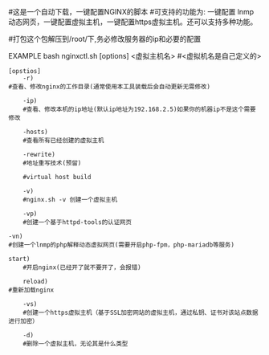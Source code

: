 #这是一个自动下载，一键配置NGINX的脚本
#可支持的功能为: 一键配置 lnmp 动态网页，一键配置虚拟主机，一键配置https虚拟主机。还可以支持多种功能。

#打包这个包解压到/root/下,务必修改服务器的ip和必要的配置

EXAMPLE
	bash nginxctl.sh [options] <虚拟主机名> #<虚拟机名是自己定义的>	

	[opstios]
        -r)
	#查看、修改nginx的工作目录(通常使用本工具装载后会自动更新无需修改) 

        -ip)
        #查看、修改本机的ip地址(默认ip地址为192.168.2.5)如果你的机器ip不是这个需要修改

        -hosts)
        #查看所有已经创建的虚拟主机     

        -rewrite)
        #地址重写技术(预留)

        #virtual host build

        -v)
        #nginx.sh -v 创建一个虚拟主机

        -vp)
        #创建一个基于httpd-tools的认证网页      
        
	-vn)
	#创建一个lnmp的php解释动态虚拟网页(需要开启php-fpm，php-mariadb等服务)
        
	start)
        #开启nginx(已经开了就不要开了，会报错)
        
        reload)
	#重新加载nginx

        -vs)
        #创建一个https虚拟主机（基于SSL加密网站的虚拟主机，通过私钥、证书对该站点数据进行加密）

        -d)
        #删除一个虚拟主机，无论其是什么类型
 
